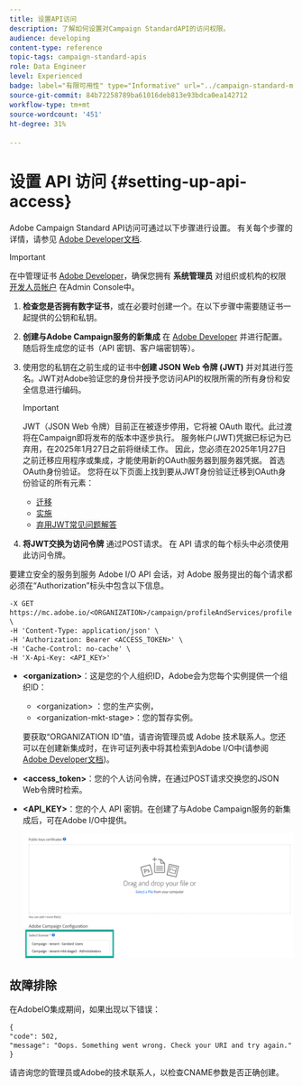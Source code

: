 ```yaml
---
title: 设置API访问
description: 了解如何设置对Campaign StandardAPI的访问权限。
audience: developing
content-type: reference
topic-tags: campaign-standard-apis
role: Data Engineer
level: Experienced
badge: label="有限可用性" type="Informative" url="../campaign-standard-migration-home.md" tooltip="仅限于Campaign Standard已迁移的用户"
source-git-commit: 84b72258789ba61016deb813e93bdca0ea142712
workflow-type: tm+mt
source-wordcount: '451'
ht-degree: 31%

---
```


# 设置 API 访问 {#setting-up-api-access}

Adobe Campaign Standard API访问可通过以下步骤进行设置。 有关每个步骤的详情，请参见 [Adobe Developer文档](https://developer.adobe.com/developer-console/docs/guides/#!AdobeDocs/adobeio-auth/master/AuthenticationOverview/ServiceAccountIntegration.md).

>[!IMPORTANT]
>
>在中管理证书 [Adobe Developer](https://developer.adobe.com/)，确保您拥有 **系统管理员** 对组织或机构的权限 [开发人员帐户](https://helpx.adobe.com/cn/enterprise/using/manage-developers.html) 在Admin Console中。

1. **检查您是否拥有数字证书**，或在必要时创建一个。在以下步骤中需要随证书一起提供的公钥和私钥。
1. **创建与Adobe Campaign服务的新集成** 在 [Adobe Developer](https://developer.adobe.com/) 并进行配置。 随后将生成您的证书（API 密钥、客户端密钥等）。
1. 使用您的私钥在之前生成的证书中&#x200B;**创建 JSON Web 令牌 (JWT)** 并对其进行签名。JWT对Adobe验证您的身份并授予您访问API的权限所需的所有身份和安全信息进行编码。

   >[!IMPORTANT]
   >
   >JWT（JSON Web 令牌）目前正在被逐步停用，它将被 OAuth 取代。此过渡将在Campaign即将发布的版本中逐步执行。 服务帐户(JWT)凭据已标记为已弃用，在2025年1月27日之前将继续工作。 因此，您必须在2025年1月27日之前迁移应用程序或集成，才能使用新的OAuth服务器到服务器凭据。 首选OAuth身份验证。 您将在以下页面上找到要从JWT身份验证迁移到OAuth身份验证的所有元素：
   >* [迁移](https://developer.adobe.com/developer-console/docs/guides/authentication/ServerToServerAuthentication/migration/)
   >* [实施](https://developer.adobe.com/developer-console/docs/guides/authentication/ServerToServerAuthentication/implementation/)
   >* [弃用JWT常见问题解答](https://developer.adobe.com/developer-console/docs/guides/authentication/ServerToServerAuthentication/faqs/)

1. **将JWT交换为访问令牌** 通过POST请求。 在 API 请求的每个标头中必须使用此访问令牌。

要建立安全的服务到服务 Adobe I/O API 会话，对 Adobe 服务提出的每个请求都必须在“Authorization”标头中包含以下信息。

```
-X GET https://mc.adobe.io/<ORGANIZATION>/campaign/profileAndServices/profile \
-H 'Content-Type: application/json' \
-H 'Authorization: Bearer <ACCESS_TOKEN>' \
-H 'Cache-Control: no-cache' \
-H 'X-Api-Key: <API_KEY>'
```

* **&lt;organization>**：这是您的个人组织ID，Adobe会为您每个实例提供一个组织ID：

   * &lt;organization> ：您的生产实例，
   * &lt;organization-mkt-stage>：您的暂存实例。

  要获取“ORGANIZATION ID”值，请咨询管理员或 Adobe 技术联系人。您还可以在创建新集成时，在许可证列表中将其检索到Adobe I/O中(请参阅 <a href="https://developer.adobe.com/developer-console/docs/guides/authentication/">Adobe Developer文档</a>)。

* **&lt;access_token>**：您的个人访问令牌，在通过POST请求交换您的JSON Web令牌时检索。

* **&lt;API_KEY>**：您的个人 API 密钥。在创建了与Adobe Campaign服务的新集成后，可在Adobe I/O中提供。

  ![替换文本](assets/tenant.png)

## 故障排除

在AdobeIO集成期间，如果出现以下错误：

```
{ 
"code": 502, 
"message": "Oops. Something went wrong. Check your URI and try again." 
}
```


请咨询您的管理员或Adobe的技术联系人，以检查CNAME参数是否正确创建。
